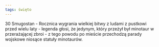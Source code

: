 ```yaml
---
tags: święto
---
```

30 Smugostan - Rocznica wygrania wielkiej bitwy z ludami z pustkowi przed wielu laty - legenda głosi, że jedynym, który przeżył był minotaur w przerażającej zbroi - z tego powodu po mieście przechodzą parady wojskowe niosące statuły minotaurów.
